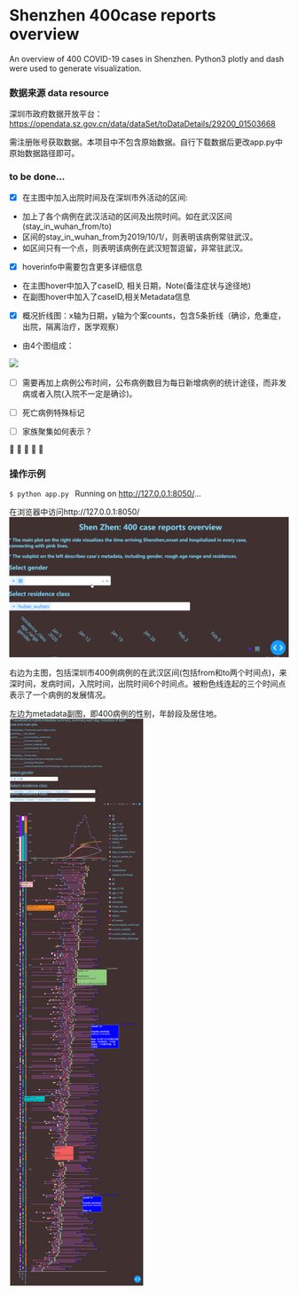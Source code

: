 # Shenzhen 400case reports overview
An overview of 400 COVID-19 cases in Shenzhen. Python3 plotly and dash were used to generate visualization.

### 数据来源 data resource
深圳市政府数据开放平台：
https://opendata.sz.gov.cn/data/dataSet/toDataDetails/29200_01503668

需注册账号获取数据。本项目中不包含原始数据。自行下载数据后更改app.py中原始数据路径即可。


### to be done...
- [x] 在主图中加入出院时间及在深圳市外活动的区间:
* 加上了各个病例在武汉活动的区间及出院时间。如在武汉区间(stay_in_wuhan_from/to)
* 区间的stay_in_wuhan_from为2019/10/1/，则表明该病例常驻武汉。
* 如区间只有一个点，则表明该病例在武汉短暂逗留，非常驻武汉。

- [X] hoverinfo中需要包含更多详细信息
* 在主图hover中加入了caseID, 相关日期，Note(备注症状与途径地)
* 在副图hover中加入了caseID,相关Metadata信息

- [X] 概况折线图：x轴为日期，y轴为个案counts，包含5条折线（确诊，危重症，出院，隔离治疗，医学观察）
* 由4个图组成：

![](https://upload-images.jianshu.io/upload_images/5638276-05c3eea60d0849f6.png?imageMogr2/auto-orient/strip%7CimageView2/2/w/1240)

- [ ] 需要再加上病例公布时间，公布病例数目为每日新增病例的统计途径，而非发病或者入院(入院不一定是确诊)。
- [ ] 死亡病例特殊标记
- [ ] 家族聚集如何表示？


:sparkling_heart:  :sparkling_heart:  :sparkling_heart:  :sparkling_heart:  :sparkling_heart:


### 操作示例
`$ python app.py `
Running on http://127.0.0.1:8050/...

在浏览器中访问http://127.0.0.1:8050/
![an old version gif demo](https://github.com/CS0000/shenzhen_400case_reports_overview/blob/master/demo_result/20200220_2.gif)

右边为主图，包括深圳市400例病例的在武汉区间(包括from和to两个时间点)，来深时间，发病时间，入院时间，出院时间6个时间点。被粉色线连起的三个时间点表示了一个病例的发展情况。

左边为metadata副图，即400病例的性别，年龄段及居住地。
![updated to 20200224](https://github.com/CS0000/shenzhen_400case_reports_overview/blob/master/demo_result/20200229_demo.png)



